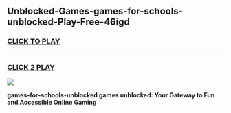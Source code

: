 
## Unblocked-Games-games-for-schools-unblocked-Play-Free-46igd
<h3>
<a href="https://premium76.site?title=games-for-schools-unblocked&ref=15A">CLICK TO PLAY</a></h3>
<hr>

<h3>
<a href="https://premium76.site?title=games-for-schools-unblocked&ref=15A">CLICK 2 PLAY</a>
  
</h3>

<a href="https://premium76.site?title=games-for-schools-unblocked&ref=15A"><img src="https://clearcache.store/games.png"></a>


**games-for-schools-unblocked games unblocked: Your Gateway to Fun and Accessible Online Gaming**
